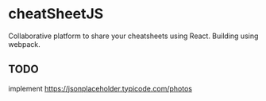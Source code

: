 # cheatSheetJS
Collaborative platform to share your cheatsheets using React.
Building using webpack.

## TODO
implement https://jsonplaceholder.typicode.com/photos